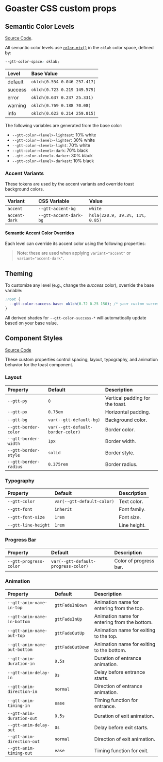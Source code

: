 # Goaster CSS custom props

## Semantic Color Levels

[Source Code](../assets/css/colors.css).

All semantic color levels use [`color-mix()`](<https://developer.mozilla.org/en-US/docs/Web/CSS/color-mix()>) in the `oklab` color space, defined by:

```css
--gtt-color-space: oklab;
```

| Level   | Base Value                   |
| :------ | :--------------------------- |
| default | `oklch(0.554 0.046 257.417)` |
| success | `oklch(0.723 0.219 149.579)` |
| error   | `oklch(0.637 0.237 25.331)`  |
| warning | `oklch(0.769 0.188 70.08)`   |
| info    | `oklch(0.623 0.214 259.815)` |

The following variables are generated from the base color:

- `--gtt-color-<level>-lightest`: 10% white
- `--gtt-color-<level>-lighter`: 30% white
- `--gtt-color-<level>-light`: 70% white
- `--gtt-color-<level>-dark`: 70% black
- `--gtt-color-<level>-darker`: 30% black
- `--gtt-color-<level>-darkest`: 10% black

### Accent Variants

These tokens are used by the accent variants and override toast background colors.

| Variant       | CSS Variable           | Value                           |
| :------------ | :--------------------- | :------------------------------ |
| `accent`      | `--gtt-accent-bg`      | `white`                         |
| `accent-dark` | `--gtt-accent-dark-bg` | `hsla(220.9, 39.3%, 11%, 0.85)` |

#### Semantic Accent Color Overrides

Each level can override its accent color using the following properties:

> Note: these are used when applying `variant="accent"` or `variant="accent-dark"`.

## Theming

To customize any level (e.g., change the _success_ color), override the base variable:

```css
:root {
  --gtt-color-success-base: oklch(0.72 0.25 150); /* your custom success color */
}
```

All derived shades for `--gtt-color-success-*` will automatically update based on your base value.

## Component Styles

[Source Code](../assets/css/styles.css)

These custom properties control spacing, layout, typography, and animation behavior for the toast component.

### Layout

| Property              | Default                           | Description                     |
| :-------------------- | :-------------------------------- | :------------------------------ |
| `--gtt-py`            | `0`                               | Vertical padding for the toast. |
| `--gtt-px`            | `0.75em`                          | Horizontal padding.             |
| `--gtt-bg`            | `var(--gtt-default-bg)`           | Background color.               |
| `--gtt-border-color`  | `var(--gtt-default-border-color)` | Border color.                   |
| `--gtt-border-width`  | `1px`                             | Border width.                   |
| `--gtt-border-style`  | `solid`                           | Border style.                   |
| `--gtt-border-radius` | `0.375rem`                        | Border radius.                  |

### Typography

| Property            | Default                    | Description  |
| :------------------ | :------------------------- | :----------- |
| `--gtt-color`       | `var(--gtt-default-color)` | Text color.  |
| `--gtt-font`        | `inherit`                  | Font family. |
| `--gtt-font-size`   | `1rem`                     | Font size.   |
| `--gtt-line-height` | `1rem`                     | Line height. |

### Progress Bar

| Property               | Default                             | Description            |
| :--------------------- | :---------------------------------- | :--------------------- |
| `--gtt-progress-color` | `var(--gtt-default-progress-color)` | Color of progress bar. |

### Animation

| Property                     | Default          | Description                                  |
| :--------------------------- | :--------------- | :------------------------------------------- |
| `--gtt-anim-name-in-top`     | `gttFadeInDown`  | Animation name for entering from the top.    |
| `--gtt-anim-name-in-bottom`  | `gttFadeInUp`    | Animation name for entering from the bottom. |
| `--gtt-anim-name-out-top`    | `gttFadeOutUp`   | Animation name for exiting to the top.       |
| `--gtt-anim-name-out-bottom` | `gttFadeOutDown` | Animation name for exiting to the bottom.    |
| `--gtt-anim-duration-in`     | `0.5s`           | Duration of entrance animation.              |
| `--gtt-anim-delay-in`        | `0s`             | Delay before entrance starts.                |
| `--gtt-anim-direction-in`    | `normal`         | Direction of entrance animation.             |
| `--gtt-anim-timing-in`       | `ease`           | Timing function for entrance.                |
| `--gtt-anim-duration-out`    | `0.5s`           | Duration of exit animation.                  |
| `--gtt-anim-delay-out`       | `0s`             | Delay before exit starts.                    |
| `--gtt-anim-direction-out`   | `normal`         | Direction of exit animation.                 |
| `--gtt-anim-timing-out`      | `ease`           | Timing function for exit.                    |
